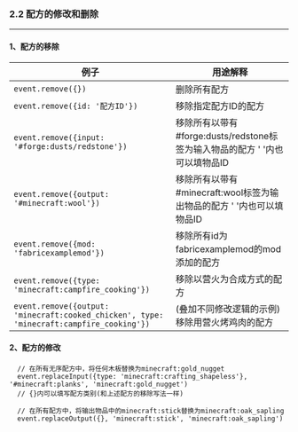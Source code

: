 ### 2.2 配方的修改和删除

------

#### 1、配方的移除

| 例子                                                         | 用途解释                                                     |
| ------------------------------------------------------------ | ------------------------------------------------------------ |
| `event.remove({})`                                           | 删除所有配方                                                 |
| `event.remove({id: '配方ID'})`                               | 移除指定配方ID的配方                                         |
| `event.remove({input: '#forge:dusts/redstone'})`             | 移除所有以带有#forge:dusts/redstone标签为输入物品的配方 ' '内也可以填物品ID |
| `event.remove({output: '#minecraft:wool'})`                  | 移除所有以带有#minecraft:wool标签为输出物品的配方 ' '内也可以填物品ID |
| `event.remove({mod: 'fabricexamplemod'})`                    | 移除所有id为fabricexamplemod的mod添加的配方                  |
| `event.remove({type: 'minecraft:campfire_cooking'})`         | 移除以营火为合成方式的配方                                   |
| `event.remove({output: 'minecraft:cooked_chicken', type: 'minecraft:campfire_cooking'})` | (叠加不同修改逻辑的示例) 移除用营火烤鸡肉的配方              |

#### 2、配方的修改

```
  // 在所有无序配方中，将任何木板替换为minecraft:gold_nugget
  event.replaceInput({type: 'minecraft:crafting_shapeless'}, '#minecraft:planks', 'minecraft:gold_nugget')
  // {}内可以填写配方类别(和上述配方的移除写法一样)
  
  // 在所有配方中，将输出物品中的minecraft:stick替换为minecraft:oak_sapling
  event.replaceOutput({}, 'minecraft:stick', 'minecraft:oak_sapling')
```

